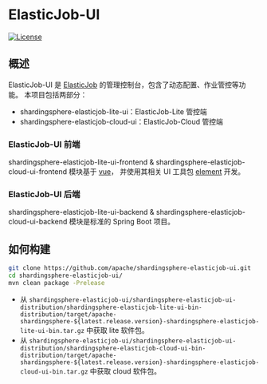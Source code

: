 # ElasticJob-UI

[![License](https://img.shields.io/badge/license-Apache%202-4EB1BA.svg)](https://www.apache.org/licenses/LICENSE-2.0.html)

## 概述

ElasticJob-UI 是 [ElasticJob](http://shardingsphere.apache.org/elasticjob/) 的管理控制台，包含了动态配置、作业管控等功能。
本项目包括两部分：

- shardingsphere-elasticjob-lite-ui：ElasticJob-Lite 管控端
- shardingsphere-elasticjob-cloud-ui：ElasticJob-Cloud 管控端

### ElasticJob-UI 前端

shardingsphere-elasticjob-lite-ui-frontend & shardingsphere-elasticjob-cloud-ui-frontend 模块基于 [vue](https://github.com/vuejs/vue)，
并使用其相关 UI 工具包 [element](https://github.com/ElemeFE/element) 开发。

### ElasticJob-UI 后端

shardingsphere-elasticjob-lite-ui-backend & shardingsphere-elasticjob-cloud-ui-backend 模块是标准的 Spring Boot 项目。

## 如何构建

```bash
git clone https://github.com/apache/shardingsphere-elasticjob-ui.git
cd shardingsphere-elasticjob-ui/
mvn clean package -Prelease
```

- 从 `shardingsphere-elasticjob-ui/shardingsphere-elasticjob-ui-distribution/shardingsphere-elasticjob-lite-ui-bin-distribution/target/apache-shardingsphere-${latest.release.version}-shardingsphere-elasticjob-lite-ui-bin.tar.gz` 中获取 lite 软件包。
- 从 `shardingsphere-elasticjob-ui/shardingsphere-elasticjob-ui-distribution/shardingsphere-elasticjob-cloud-ui-bin-distribution/target/apache-shardingsphere-${latest.release.version}-shardingsphere-elasticjob-cloud-ui-bin.tar.gz` 中获取 cloud 软件包。
